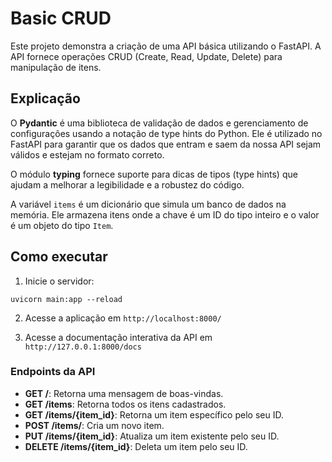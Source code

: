 # Basic CRUD 

Este projeto demonstra a criação de uma API básica utilizando o FastAPI. A API fornece operações CRUD (Create, Read, Update, Delete) para manipulação de itens.

## Explicação 

O **Pydantic** é uma biblioteca de validação de dados e gerenciamento de configurações usando a notação de type hints do Python. Ele é utilizado no FastAPI para garantir que os dados que entram e saem da nossa API sejam válidos e estejam no formato correto.


O módulo **typing** fornece suporte para dicas de tipos (type hints) que ajudam a melhorar a legibilidade e a robustez do código.

A variável `items` é um dicionário que simula um banco de dados na memória. Ele armazena itens onde a chave é um ID do tipo inteiro e o valor é um objeto do tipo `Item`.


## Como executar
1. Inicie o servidor:
```
uvicorn main:app --reload
```
2. Acesse a aplicação em `http://localhost:8000/`

3. Acesse a documentação interativa da API em `http://127.0.0.1:8000/docs`

### Endpoints da API

- **GET /**: Retorna uma mensagem de boas-vindas.
- **GET /items**: Retorna todos os itens cadastrados.
- **GET /items/{item_id}**: Retorna um item específico pelo seu ID.
- **POST /items/**: Cria um novo item.
- **PUT /items/{item_id}**: Atualiza um item existente pelo seu ID.
- **DELETE /items/{item_id}**: Deleta um item pelo seu ID.

